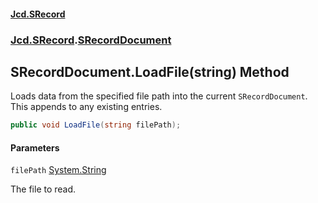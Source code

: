 #### [Jcd.SRecord](index.md 'index')
### [Jcd.SRecord](Jcd.SRecord.md 'Jcd.SRecord').[SRecordDocument](Jcd.SRecord.SRecordDocument.md 'Jcd.SRecord.SRecordDocument')

## SRecordDocument.LoadFile(string) Method

Loads data from the specified file path into the current `SRecordDocument`.  
This appends to any existing entries.

```csharp
public void LoadFile(string filePath);
```
#### Parameters

<a name='Jcd.SRecord.SRecordDocument.LoadFile(string).filePath'></a>

`filePath` [System.String](https://docs.microsoft.com/en-us/dotnet/api/System.String 'System.String')

The file to read.